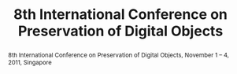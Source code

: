 ---
abstract: '8th International Conference on Preservation of Digital Objects, November
  1 – 4, 2011, Singapore '
creators:
- José Borbinha
- Raju Buddharaju
- Christopher Khoo
- Shigeo Sugimoto
- Schubert Foo
- Adam Jatowt
date: null
document_url: https://services.phaidra.univie.ac.at/api/object/o:294293/download
grand_parent: iPRES
institutions: []
keywords:
- singapore
- digital preservation
landing_page_url: https://phaidra.univie.ac.at/o:294293
language: eng
layout: publication
license: CC BY-SA 3.0 AT
notes_url: null
parent: iPRES 2011
publication_type: proceedings
size: 16588478
slides_url: null
source_name: iPRES
stream_url: null
title: 8th International Conference on Preservation of Digital Objects
year: 2011
---